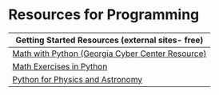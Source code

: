 Resources for Programming
=========================

| Getting Started Resources (external sites- free)                                                                               |
|--------------------------------------------------------------------------------------------------------------------------------|
| [Math with Python (Georgia Cyber Center Resource)](https://ga-cyberworkforceacademy.github.io/Python/)                         |
| [Math Exercises in Python](https://www.w3resource.com/python-exercises/math/)                                                  |
| [Python for Physics and Astronomy](http://prancer.physics.louisville.edu/astrowiki/index.php/Python_for_Physics_and_Astronomy) |

